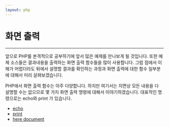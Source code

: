 ```yaml
---
layout: php
---
```


# 화면 출력
---
앞으로 PHP를 본격적으로 공부하기에 앞서 많은 예제를 만나보게 될 것입니다. 또한 예제 소스들은 결과내용을 출력하는 화면 출력 함수들을 많이 사용합니다. 그럼 점에서 이해가 어렵더라도 뒤에서 설명할 결과를 확인하는 과정과 화면 출력에 대한 함수 일부분에 대해서 미리 살펴보겠습니다.  

PHP에서 화면 출력 함수는 아주 다양합니다. 하지만 여기서는 지면상 모든 내용을 다 설명할 수는 없으므로 몇 가지 화면 출력 명령에 대해서 이야기하겠습니다. 대표적인 명령으로는 echo와 print 가 있습니다.  

* [echo](echo)
* [print](print)
* [here document](here)
<br>
